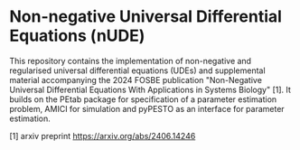 # Non-negative Universal Differential Equations (nUDE)

This repository contains the implementation of non-negative and regularised universal differential equations (UDEs) and supplemental material accompanying the 2024 FOSBE publication "Non-Negative Universal Differential Equations With Applications in Systems Biology" [1]. It builds on the PEtab package for specification of a parameter estimation problem, AMICI for simulation and pyPESTO as an interface for parameter estimation.

[1] arxiv preprint https://arxiv.org/abs/2406.14246
